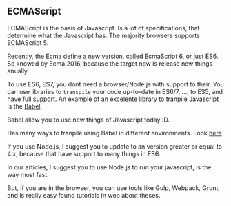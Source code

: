 ## ECMAScript

ECMAScript is the basis of Javascript. Is a lot of specifications, that determine what the Javascript has. The majority browsers supports ECMAScript 5. 

Recently, the Ecma define a new version, called EcmaScript 6, or just ES6. So knowed by Ecma 2016, because the target now is release new things anually.

To use ES6, ES7, you dont need a browser/Node.js with support to their. You can use libraries to `transpile` your code up-to-date in ES6/7, ..., to ES5, and have full support. An example of an excelente library to tranpile Javascript is the [Babel](https://babeljs.io/).


Babel allow you to use new things of Javascript today :D.

Has many ways to tranpile using Babel in different environments. Look [here](https://babeljs.io/docs/setup/)

If you use Node.js, I suggest you to update to an version greater or equal to 4.x, because that have support to many things in ES6.

In our articles, I suggest you to use Node.js to run your javascript, is the way most fast.

But, if you are in the browser, you can use tools like Gulp, Webpack, Grunt, and is really easy found tutorials in web about theses.